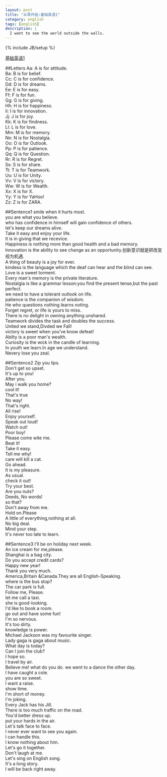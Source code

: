 ```yaml
---
layout: post
title: "从零开始:基础英语1"
category: english
tags: [english]
description: |
  I want to see the world outside the walls. 
---
```

{% include JB/setup %}

[基础英语1](http://liufei.name/english/start-from-scratch-english-one.html)

##Letters
Aa: A is for attitude.  
Ba: B is for belief.  
Cc: C is for confidence.  
Dd: D is for dreams.  
Ee: E is for easy.  
Ff: F is for fun.  
Gg: G is for giving.  
Hh: H is for happiness.  
Ii: I is for innovation.  
Jj: J is for joy.  
Kk: K is for findness.  
Ll: L is for love.  
Mm: M is for memory.  
Nn: N is for Nostalgia.  
Oo: O is for Outlook.  
Pp: P is for patience.  
Qq: Q is for Question.  
Rr: R is for Regret.  
Ss: S is for share.  
Tt: T is for Teamwork.  
Uu: U is for Unity.  
Vv: V is for victory.  
Ww: W is for Wealth.  
Xx: X is for X.  
Yy: Y is for YaHoo!  
Zz: Z is for ZARA.  

##Sentence1
smile when it hurts most.  
you are what you believe.  
who has confidence in himself will gain confidence of others.  
let's keep our dreams alive.  
Take it easy and enjoy your life.  
It is in giving that we recevice.  
Happiness is nothing more than good health and a bad memory.  
Innovation is the ability to see change as an opportunity.创新意识就是把改变视为机遇.  
A thing of beauty is a joy for ever.  
kindess is the language which the deaf can hear and the blind can see.    
Love is a sweet torment.  
Every man's memory is the private literature.  
Nostalgia is like a grammar lesson:you find the present tense,but the past perfect.  
we need to have a tolerant outlook on life.  
patience is the companion of wisdom.  
He who questions nothing learns noting.  
Forget regret, or life is yours to miss.  
There is no delight in owning anything unshared.  
Teamwork divides the task and doubles the success.  
United we stand,Divded we Fall!  
victory is sweet when you've know defeat!  
Abilty is a poor man's wealth.  
Curiosity is the wick in the candle of learning.  
In youth we learn.In age we understand.  
Nevery lose you zeal. 

##Sentence2
Zip you lips.  
Don't get so upset.  
It's up to you!  
After you.  
May i walk you home?  
cool it!  
That's true  
No way!  
That's right.  
All rise!  
Enjoy yourself.  
Speak out loud!  
Watch out!  
Poor boy!  
Please come wite me.  
Beat it!  
Take it easy.  
Tell me why!  
care will kill a cat.  
Go ahead.  
It is my pleasure.  
As usual.  
check it out!  
Try your best.  
Are you nuts?  
Deeds, No words!  
so that?  
Don't away from me.  
Hold on.Please  
A little of everything,nothing at all.  
No big deal.  
Mind your step.  
It's never too late to learn.  

##Sentence3
I'll be on holiday next week.  
An ice cream for me,please.  
Shanghai is a bag city.  
Do you accept credit cards?  
Happy new year!  
Thank you very much.  
America,Britain &Canada.They are all English-Speaking.  
where is the bus stop?  
The car park is full.  
Follow me, Please.  
let me call a taxi.  
she is good-looking.  
I'd like to book a room.  
go out and have some fun!  
I'm so nervous.  
It's too dirty.  
knowledge is power.  
Michael Jackson was my favourite singer.  
Lady gaga is gaga about music.  
What day is today?  
Can I join the club?  
I hope so.  
I travel by air.  
Believe me!
what do you do. 
we went to a dance the other day.  
I have caught a cole.  
you are so sweet.  
I want a raise.  
show time.  
I'm short of money.  
I'm joking.  
Every Jack has his Jill.  
There is too much traffic on the road.  
You'd better dress up.  
put your hards in the air.  
Let's talk face to face.  
I never ever want to see you again.  
I can handle this.    
I know nothing about him.  
Let's go it together.  
Don't laugh at me.  
Let's sing on English song.  
It's a long story.   
I will be back right away.  
